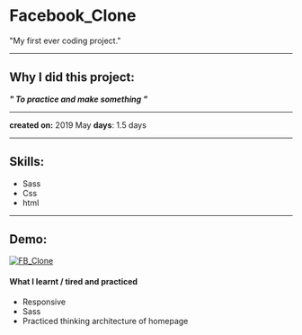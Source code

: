 # Facebook_Clone

"My first ever coding project."

---

## Why I did this project:

**_" To practice and make something "_**

---

**created on:** 2019 May
**days**: 1.5 days

---

## Skills:

- Sass
- Css
- html

---

## Demo:

[![FB_Clone](http://img.youtube.com/vi/WJXA4QMfM0I/0.jpg)](http://www.youtube.com/watch?v=WJXA4QMfM0I "FB_clone v1")

#### What I learnt / tired and practiced

- Responsive
- Sass
- Practiced thinking architecture of homepage
